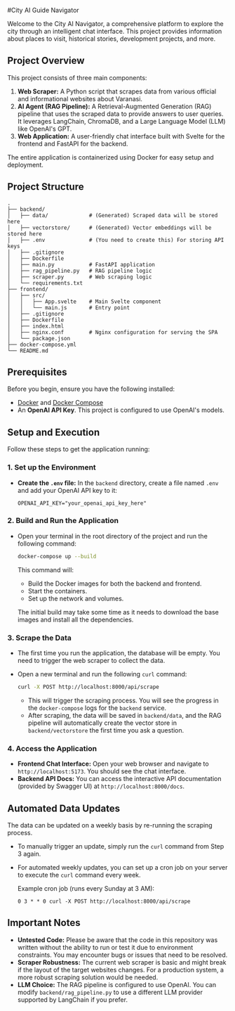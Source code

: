 #City AI Guide Navigator

Welcome to the City AI Navigator, a comprehensive platform to explore the city through an intelligent chat interface. This project provides information about places to visit, historical stories, development projects, and more.

## Project Overview

This project consists of three main components:

1.  **Web Scraper:** A Python script that scrapes data from various official and informational websites about Varanasi.
2.  **AI Agent (RAG Pipeline):** A Retrieval-Augmented Generation (RAG) pipeline that uses the scraped data to provide answers to user queries. It leverages LangChain, ChromaDB, and a Large Language Model (LLM) like OpenAI's GPT.
3.  **Web Application:** A user-friendly chat interface built with Svelte for the frontend and FastAPI for the backend.

The entire application is containerized using Docker for easy setup and deployment.

## Project Structure

```
.
├── backend/
│   ├── data/             # (Generated) Scraped data will be stored here
│   ├── vectorstore/      # (Generated) Vector embeddings will be stored here
│   ├── .env              # (You need to create this) For storing API keys
│   ├── .gitignore
│   ├── Dockerfile
│   ├── main.py           # FastAPI application
│   ├── rag_pipeline.py   # RAG pipeline logic
│   ├── scraper.py        # Web scraping logic
│   └── requirements.txt
├── frontend/
│   ├── src/
│   │   ├── App.svelte    # Main Svelte component
│   │   └── main.js       # Entry point
│   ├── .gitignore
│   ├── Dockerfile
│   ├── index.html
│   ├── nginx.conf        # Nginx configuration for serving the SPA
│   └── package.json
├── docker-compose.yml
└── README.md
```

## Prerequisites

Before you begin, ensure you have the following installed:

-   [Docker](https://www.docker.com/get-started) and [Docker Compose](https://docs.docker.com/compose/install/)
-   An **OpenAI API Key**. This project is configured to use OpenAI's models.

## Setup and Execution

Follow these steps to get the application running:

### 1. Set up the Environment

-   **Create the `.env` file:** In the `backend` directory, create a file named `.env` and add your OpenAI API key to it:

    ```
    OPENAI_API_KEY="your_openai_api_key_here"
    ```

### 2. Build and Run the Application

-   Open your terminal in the root directory of the project and run the following command:

    ```bash
    docker-compose up --build
    ```

    This command will:
    -   Build the Docker images for both the backend and frontend.
    -   Start the containers.
    -   Set up the network and volumes.

    The initial build may take some time as it needs to download the base images and install all the dependencies.

### 3. Scrape the Data

-   The first time you run the application, the database will be empty. You need to trigger the web scraper to collect the data.
-   Open a new terminal and run the following `curl` command:

    ```bash
    curl -X POST http://localhost:8000/api/scrape
    ```

    -   This will trigger the scraping process. You will see the progress in the `docker-compose` logs for the `backend` service.
    -   After scraping, the data will be saved in `backend/data`, and the RAG pipeline will automatically create the vector store in `backend/vectorstore` the first time you ask a question.

### 4. Access the Application

-   **Frontend Chat Interface:** Open your web browser and navigate to `http://localhost:5173`. You should see the chat interface.
-   **Backend API Docs:** You can access the interactive API documentation (provided by Swagger UI) at `http://localhost:8000/docs`.

## Automated Data Updates

The data can be updated on a weekly basis by re-running the scraping process.

-   To manually trigger an update, simply run the `curl` command from Step 3 again.
-   For automated weekly updates, you can set up a cron job on your server to execute the `curl` command every week.

    Example cron job (runs every Sunday at 3 AM):
    ```cron
    0 3 * * 0 curl -X POST http://localhost:8000/api/scrape
    ```

## Important Notes

-   **Untested Code:** Please be aware that the code in this repository was written without the ability to run or test it due to environment constraints. You may encounter bugs or issues that need to be resolved.
-   **Scraper Robustness:** The current web scraper is basic and might break if the layout of the target websites changes. For a production system, a more robust scraping solution would be needed.
-   **LLM Choice:** The RAG pipeline is configured to use OpenAI. You can modify `backend/rag_pipeline.py` to use a different LLM provider supported by LangChain if you prefer.
